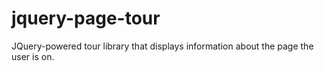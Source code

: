 # jquery-page-tour
JQuery-powered tour library that displays information about the page the user is on.
